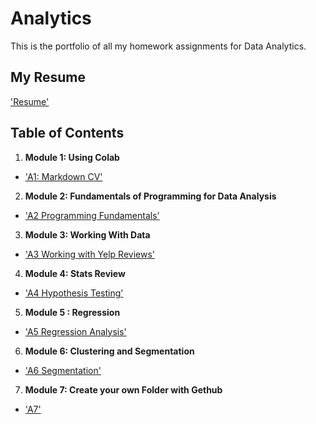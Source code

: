 # Analytics
This is the portfolio of all my homework assignments for Data Analytics.

## My Resume

['Resume'](https://colab.research.google.com/drive/1J4jmozrRG5nECQM6tIKDipDnHzt_N97q?usp=sharing)

## Table of Contents
1. **Module 1: Using Colab**
 - ['A1: Markdown CV'](https://colab.research.google.com/drive/1LqEVHC0JEMJYXWiAWtwAbrZDGNQGiYdQ?usp=sharing)

2. **Module 2: Fundamentals of Programming for Data Analysis**
 - ['A2 Programming Fundamentals'](https://colab.research.google.com/drive/1LqEVHC0JEMJYXWiAWtwAbrZDGNQGiYdQ?usp=sharing)

3. **Module 3: Working With Data**
- ['A3 Working with Yelp Reviews'](https://colab.research.google.com/drive/1IiUa8z6Yv7LDUXF5Mzfxf7rvM_6Q_MDc?usp=sharing)

4. **Module 4: Stats Review**
- ['A4 Hypothesis Testing'](https://colab.research.google.com/drive/1xFv35fItNLzTG4tOXFnzauQDXpvjeg3d?usp=sharing)

5. **Module 5 : Regression**
- ['A5 Regression Analysis'](https://colab.research.google.com/drive/1WHvKyg0Ote3YlucRcBRFP8tSJCDZEJtP?usp=sharing)

6. **Module 6: Clustering and Segmentation**
- ['A6 Segmentation'](https://colab.research.google.com/drive/1QncVx5ykNB8jVijwQy4Gf_EDhueQyOR2?usp=sharing)

7. **Module 7: Create your own Folder with Gethub**
- ['A7'](README.md)

